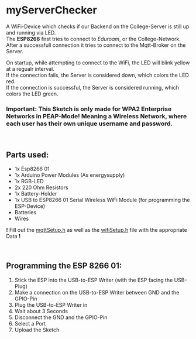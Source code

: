 # myServerChecker

A WiFi-Device which checks if our Backend on the College-Server is still up and running via LED.\
The **ESP8266** first tries to connect to *Eduroam*, or the College-Network.\
After a successfull connection it tries to connect to the Mqtt-Broker on the Server.

On startup, while attempting to connect to the WiFi, the LED will blink yellow at a regualr interval.\
If the connection fails, the Server is considered down, which colors the LED red.\
If the connection is successful, the Server is considered running, which colors the LED green.

### **Important: This Sketch is only made for WPA2 Enterprise Networks in PEAP-Mode! Meaning a Wireless Network, where each user has their own unique username and password.**

<br>

## Parts used:
- 1x Esp8266 01
- 1x Arduino Power Modules (As energysupply)
- 1x RGB-LED
- 2x 220 Ohm Resistors
- 1x Battery-Holder
- 1x USB to ESP8266 01 Serial Wireless WiFi Module (for programming the ESP-Device)
- Batteries
- Wires

**!** Fill out the [mqttSetup.h](../ServerChecker/mqttSetup.h) as well as the [wifiSetup.h](../ServerChecker/wifiSetup.h) file with the appropriate Data **!**

<br>

## Programming the ESP 8266 01:
1. Stick the ESP into the USB-to-ESP Writer (with the ESP facing the USB-Plug)
2. Make a connection on the USB-to-ESP Writer between GND and the GPIO-Pin
3. Plug the USB-to-ESP Writer in
4. Wait about 3 Seconds
5. Disconnect the GND and the GPIO-Pin
6. Select a Port
7. Upload the Sketch

